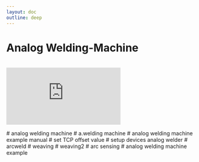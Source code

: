 ```yaml
---
layout: doc
outline: deep
---
```


# Analog Welding-Machine

<br>

<iframe class="iframe-resources" src="https://rainbowco-my.sharepoint.com/:p:/g/personal/hyoin_rainbow-robotics_com/Efh_eOAXu5dKvlA7ZGw3KcABF48PX1wA5QagRuuH9CePvA?e=mkvdIn&amp;action=embedview&amp;wdbipreview=true&amp;wdAr=1.7777777777777777" frameborder="0"></iframe>

\# analog welding machine
\# a.welding machine
\# analog welding machine example manual
\# set TCP offset value
\# setup devices analog welder
\# arcweld
\# weaving
\# weaving2
\# arc sensing
\# analog welding machine example
